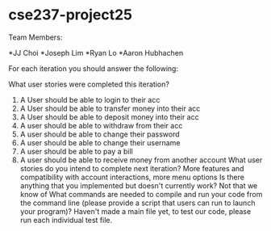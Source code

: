 # cse237-project25

Team Members:

*JJ Choi
*Joseph Lim
*Ryan Lo
*Aaron Hubhachen

For each iteration you should answer the following:

What user stories were completed this iteration?
1) A User should be able to login to their acc
2) A User should be able to transfer money into their acc
3) A User should be able to deposit money into their acc
4) A user should be able to withdraw from their acc
5) A user should be able to change their password
6) A user should be able to change their username
7) A user should be able to pay a bill
8) A user should be able to receive money from another account
What user stories do you intend to complete next iteration?
More features and compatibility with account interactions, more menu options
Is there anything that you implemented but doesn't currently work?
Not that we know of
What commands are needed to compile and run your code from the command line (please provide a script that users can run to launch your program)?
Haven't made a main file yet, to test our code, please run each individual test file.